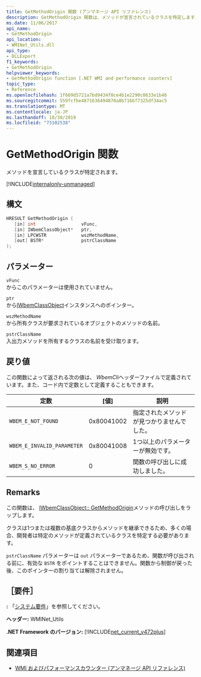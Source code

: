 ```yaml
---
title: GetMethodOrigin 関数 (アンマネージ API リファレンス)
description: GetMethodOrigin 関数は、メソッドが宣言されているクラスを特定します。
ms.date: 11/06/2017
api_name:
- GetMethodOrigin
api_location:
- WMINet_Utils.dll
api_type:
- DLLExport
f1_keywords:
- GetMethodOrigin
helpviewer_keywords:
- GetMethodOrigin function [.NET WMI and performance counters]
topic_type:
- Reference
ms.openlocfilehash: 1f669d5721a7bd9434f0ce4b1e2290c0633e1b46
ms.sourcegitcommit: 559fcfbe4871636494870a8b716bf7325df34ac5
ms.translationtype: MT
ms.contentlocale: ja-JP
ms.lasthandoff: 10/30/2019
ms.locfileid: "73102538"
---
```

# <a name="getmethodorigin-function"></a>GetMethodOrigin 関数
メソッドを宣言しているクラスが特定されます。

[!INCLUDE[internalonly-unmanaged](../../../../includes/internalonly-unmanaged.md)]
    
## <a name="syntax"></a>構文  
  
```cpp  
HRESULT GetMethodOrigin (
   [in] int                 vFunc, 
   [in] IWbemClassObject*   ptr, 
   [in] LPCWSTR             wszMethodName,
   [out] BSTR*              pstrClassName
); 
```  

## <a name="parameters"></a>パラメーター

`vFunc`  
からこのパラメーターは使用されていません。

`ptr`  
から[IWbemClassObject](/windows/desktop/api/wbemcli/nn-wbemcli-iwbemclassobject)インスタンスへのポインター。

`wszMethodName`  
から所有クラスが要求されているオブジェクトのメソッドの名前。 

`pstrClassName`  
入出力メソッドを所有するクラスの名前を受け取ります。

## <a name="return-value"></a>戻り値

この関数によって返される次の値は、 *WbemCli*ヘッダーファイルで定義されています。また、コード内で定数として定義することもできます。

|定数  |[値]  |説明  |
|---------|---------|---------|
|`WBEM_E_NOT_FOUND` | 0x80041002 | 指定されたメソッドが見つかりませんでした。 |
|`WBEM_E_INVALID_PARAMETER` | 0x80041008 | 1つ以上のパラメーターが無効です。 |
|`WBEM_S_NO_ERROR` | 0 | 関数の呼び出しに成功しました。  |
  
## <a name="remarks"></a>Remarks

この関数は、 [IWbemClassObject:: GetMethodOrigin](/windows/desktop/api/wbemcli/nf-wbemcli-iwbemclassobject-getmethod)メソッドの呼び出しをラップします。

クラスは1つまたは複数の基底クラスからメソッドを継承できるため、多くの場合、開発者は特定のメソッドが定義されているクラスを特定する必要があります。

`pstrClassName` パラメーターは `out` パラメーターであるため、関数が呼び出される前に、有効な `BSTR` をポイントすることはできません。関数から制御が戻った後、このポインターの割り当ては解除されません。

## <a name="requirements"></a>［要件］  
**:** 「[システム要件](../../get-started/system-requirements.md)」を参照してください。  
  
 **ヘッダー:** WMINet_Utils  
  
 **.NET Framework のバージョン:** [!INCLUDE[net_current_v472plus](../../../../includes/net-current-v472plus.md)]  
  
## <a name="see-also"></a>関連項目

- [WMI およびパフォーマンスカウンター (アンマネージ API リファレンス)](index.md)
